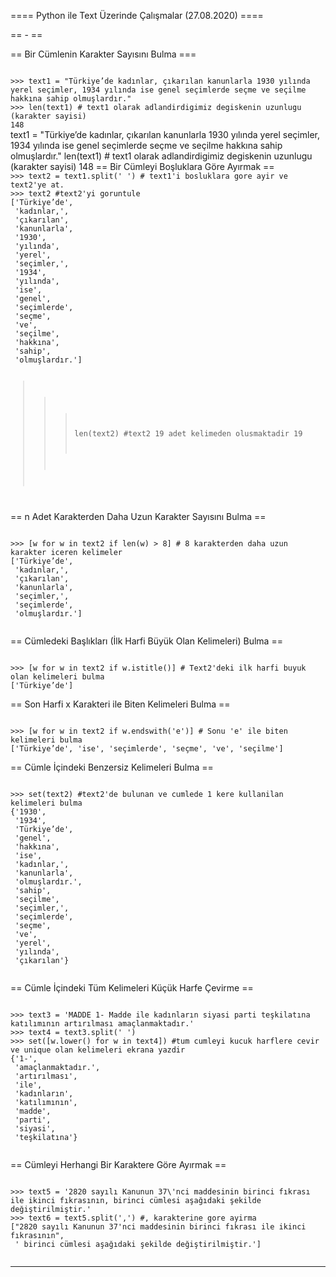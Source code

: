 ==== Python ile Text Üzerinde Çalışmalar (27.08.2020) ====
                                      
== - ==

== Bir Cümlenin Karakter Sayısını Bulma ===

<code python>
>>> text1 = "Türkiye’de kadınlar, çıkarılan kanunlarla 1930 yılında yerel seçimler, 1934 yılında ise genel seçimlerde seçme ve seçilme hakkına sahip olmuşlardır." 
>>> len(text1) # text1 olarak adlandirdigimiz degiskenin uzunlugu (karakter sayisi)
148
</code>



<sxh python>
    text1 = "Türkiye’de kadınlar, çıkarılan kanunlarla 1930 yılında yerel seçimler, 1934 yılında ise genel 
    seçimlerde seçme ve seçilme hakkına sahip olmuşlardır." 
    len(text1) # text1 olarak adlandirdigimiz degiskenin uzunlugu (karakter sayisi)
    148
</sxh>
== Bir Cümleyi Boşluklara Göre Ayırmak ==

<code python>
>>> text2 = text1.split(' ') # text1'i bosluklara gore ayir ve text2'ye at.
>>> text2 #text2'yi goruntule
['Türkiye’de',
 'kadınlar,',
 'çıkarılan',
 'kanunlarla',
 '1930',
 'yılında',
 'yerel',
 'seçimler,',
 '1934',
 'yılında',
 'ise',
 'genel',
 'seçimlerde',
 'seçme',
 've',
 'seçilme',
 'hakkına',
 'sahip',
 'olmuşlardır.']

>>> len(text2) #text2 19 adet kelimeden olusmaktadir
19
</code>

== n Adet Karakterden Daha Uzun Karakter Sayısını Bulma ==

<code python>
>>> [w for w in text2 if len(w) > 8] # 8 karakterden daha uzun karakter iceren kelimeler
['Türkiye’de',
 'kadınlar,',
 'çıkarılan',
 'kanunlarla',
 'seçimler,',
 'seçimlerde',
 'olmuşlardır.']

</code>

== Cümledeki Başlıkları (İlk Harfi Büyük Olan Kelimeleri) Bulma ==

<code python>
>>> [w for w in text2 if w.istitle()] # Text2'deki ilk harfi buyuk olan kelimeleri bulma
['Türkiye’de']
</code>

== Son Harfi x Karakteri ile Biten Kelimeleri Bulma ==

<code python>
>>> [w for w in text2 if w.endswith('e')] # Sonu 'e' ile biten kelimeleri bulma
['Türkiye’de', 'ise', 'seçimlerde', 'seçme', 've', 'seçilme']
</code>

== Cümle İçindeki Benzersiz Kelimeleri Bulma ==

<code python>
>>> set(text2) #text2'de bulunan ve cumlede 1 kere kullanilan kelimeleri bulma
{'1930',
 '1934',
 'Türkiye’de',
 'genel',
 'hakkına',
 'ise',
 'kadınlar,',
 'kanunlarla',
 'olmuşlardır.',
 'sahip',
 'seçilme',
 'seçimler,',
 'seçimlerde',
 'seçme',
 've',
 'yerel',
 'yılında',
 'çıkarılan'}

</code>

== Cümle İçindeki Tüm Kelimeleri Küçük Harfe Çevirme ==

<code python>
>>> text3 = 'MADDE 1- Madde ile kadınların siyasi parti teşkilatına katılımının artırılması amaçlanmaktadır.'
>>> text4 = text3.split(' ')
>>> set([w.lower() for w in text4]) #tum cumleyi kucuk harflere cevir ve unique olan kelimeleri ekrana yazdir
{'1-',
 'amaçlanmaktadır.',
 'artırılması',
 'ile',
 'kadınların',
 'katılımının',
 'madde',
 'parti',
 'siyasi',
 'teşkilatına'}

</code>

== Cümleyi Herhangi Bir Karaktere Göre Ayırmak ==

<code python>
>>> text5 = '2820 sayılı Kanunun 37\'nci maddesinin birinci fıkrası ile ikinci fıkrasının, birinci cümlesi aşağıdaki şekilde değiştirilmiştir.'
>>> text6 = text5.split(',') #, karakterine gore ayirma
["2820 sayılı Kanunun 37'nci maddesinin birinci fıkrası ile ikinci fıkrasının",
 ' birinci cümlesi aşağıdaki şekilde değiştirilmiştir.']

</code>

----
